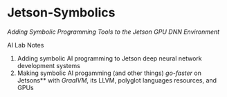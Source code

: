 # Jetson-Symbolics
_Adding Symbolic Programming Tools to the Jetson GPU DNN Environment_

AI Lab Notes
 1. Adding symbolic AI programming to Jetson deep neural network development systems
 2.  Making symbolic AI progamming (and other things) *go-faster* on Jetsons** with *GraalVM*, its LLVM, polyglot languages resources, and GPUs
